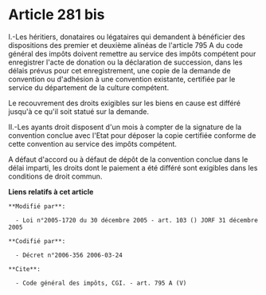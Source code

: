 # Article 281 bis

I.-Les héritiers, donataires ou légataires qui demandent à bénéficier des dispositions des premier et deuxième alinéas de
l'article 795 A du code général des impôts doivent remettre au service des impôts compétent pour enregistrer l'acte de
donation ou la déclaration de succession, dans les délais prévus pour cet enregistrement, une copie de la demande de
convention ou d'adhésion à une convention existante, certifiée par le service du département de la culture compétent. 

Le recouvrement des droits exigibles sur les biens en cause est différé jusqu'à ce qu'il soit statué sur la demande. 

II.-Les ayants droit disposent d'un mois à compter de la signature de la convention conclue avec l'Etat pour déposer la copie
certifiée conforme de cette convention au service des impôts compétent. 

A défaut d'accord ou à défaut de dépôt de la convention conclue dans le délai imparti, les droits dont le paiement a été
différé sont exigibles dans les conditions de droit commun.

**Liens relatifs à cet article**

	**Modifié par**:

	  - Loi n°2005-1720 du 30 décembre 2005 - art. 103 () JORF 31 décembre 2005

	**Codifié par**:

	  - Décret n°2006-356 2006-03-24

	**Cite**:

	  - Code général des impôts, CGI. - art. 795 A (V)
